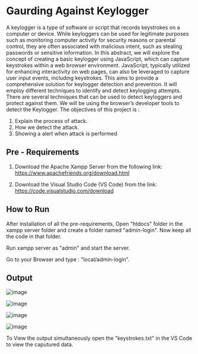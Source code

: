
# Gaurding Against Keylogger

A keylogger is a type of software or script that records keystrokes on a computer or device. While
keyloggers can be used for legitimate purposes such as monitoring computer activity for security reasons
or parental control, they are often associated with malicious intent, such as stealing passwords or sensitive
information. In this abstract, we will explore the concept of creating a basic keylogger using JavaScript,
which can capture keystrokes within a web browser environment. JavaScript, typically utilized for
enhancing interactivity on web pages, can also be leveraged to capture user input events, including
keystrokes. This aims to provide a comprehensive solution for keylogger detection and prevention. It will
employ different techniques to identify and detect keylogging attempts. There are several techniques that
can be used to detect keyloggers and protect against them. We will be using the browser’s developer tools
to detect the Keylogger. The objectives of this project is :

1. Explain the process of attack.
2. How we detect the attack.
3. Showing a alert when attack is performed



## Pre - Requirements

1. Download the Apache Xampp Server from the following link:
    https://www.apachefriends.org/download.html

2. Download the Visual Studio Code (VS Code) from the link:
    https://code.visualstudio.com/download
## How to Run

After installation of all the pre-requirements, Open "htdocs" folder in the xampp server folder and create a folder named "admin-login". Now keep all the code in that folder.

Run xampp server as "admin" and start the server.

Go to your Browser and type : "local/admin-login".


## Output
![image](https://github.com/Kompelli-Anurudh/Guarding-Against-Keylogger/assets/128072700/69a9614a-9e16-48fb-90c7-95f1545f523b)

![image](https://github.com/Kompelli-Anurudh/Guarding-Against-Keylogger/assets/128072700/f3c8f2f4-4272-4218-b189-7dced37c33b4)

![image](https://github.com/Kompelli-Anurudh/Guarding-Against-Keylogger/assets/128072700/a65e616b-3476-48db-8e1a-b19437f2b4da)

![image](https://github.com/Kompelli-Anurudh/Guarding-Against-Keylogger/assets/128072700/7a7199c6-3f4f-42db-9502-76286ccfcf53)

To View the output simultaneously open the "keystrokes.txt" in the VS Code to view the caputured data.
